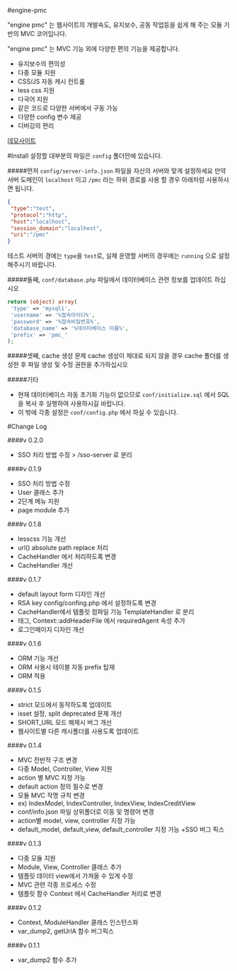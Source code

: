 #engine-pmc

"engine pmc" 는 웹사이트의 개발속도, 유지보수, 공동 작업등을 쉽게 해 주는 모듈 기반의 MVC 코어입니다.

"engine pmc" 는 MVC 기능 외에 다양한 편의 기능을 제공합니다.
+ 유지보수의 편의성
+ 다중 모듈 지원
+ CSS/JS 자동 캐시 컨트롤
+ less css 지원
+ 다국어 지원
+ 같은 코드로 다양한 서버에서 구동 가능
+ 다양한 config 변수 제공
+ 디버깅의 편리

[데모사이트](http://engine-pmc.parameter.kr)

#Install
설정할 대부분의 파일은 `config` 폴더안에 있습니다.

#####먼저 `config/server-info.json` 파일을 자신의 서버와 맞게 설정하세요
만약 서버 도메인이 `localhost` 이고 `/pmc` 라는 하위 경로를 사용 할 경우 아래처럼 사용하시면 됩니다.
```json
{
 "type":"test",
 "protocol":"http",
 "host":"localhost",
 "session_domain":"localhost",
 "uri":"/pmc"
}
```
테스트 서버의 경에는 `type`을 `test`로, 실제 운영할 서버의 경우에는 `running` 으로 설정 해주시기 바랍니다.

#####둘째, `conf/database.php` 파일에서 데이터베이스 관련 정보를 업데이트 하십시오
```php
return (object) array(
 'type' => 'mysqli',
 'username' => '%접속아이디%',
 'password' => '%접속비밀번호%',
 'database_name' => '%데이터베이스 이름%',
 'prefix' => 'pmc_'
);
```

#####셋째, cache 생성 문제
cache 생성이 제대로 되지 않을 경우 cache 폴더를 생성한 후 파일 생성 및 수정 권한을 추가하십시오

#####기타
+ 현재 데이터베이스 자동 초기화 기능이 없으므로 `conf/initialize.sql` 에서 SQL을 복사 후 실행하여 사용하시길 바랍니다.
+ 이 밖에 각종 설정은 `conf/config.php` 에서 하실 수 있습니다.


#Change Log

####v 0.2.0
+ SSO 처리 방법 수정 > /sso-server 로 분리

####v 0.1.9
+ SSO 처리 방법 수정
+ User 클래스 추가
+ 2단계 메뉴 지원
+ page module 추가


####v 0.1.8
+ lesscss 기능 개선
 + url() absolute path replace 처리
 + CacheHandler 에서 처리하도록 변경
+ CacheHandler 개선


####v 0.1.7
+ default layout form 디자인 개선
+ RSA key config/confing.php 에서 설정하도록 변경
+ CacheHandler에서 템플릿 컴파일 기능 TemplateHandler 로 분리
+ <import> 태그, Context::addHeaderFile 에서 requiredAgent 속성 추가
+ 로그인페이지 디자인 개선

####v 0.1.6
+ ORM 기능 개선
+ ORM 사용시 테이블 자동 prefix 탑재
+ ORM 적용

####v 0.1.5
+ strict 모드에서 동작하도록 업데이트
 + isset 설정, split deprecated 문제 개선
+ SHORT_URL 모드 해제시 버그 개선
+ 웹사이트별 다른 캐시폴더를 사용도록 업데이트

####v 0.1.4
+ MVC 전반적 구조 변경
 + 다중 Model, Controller, View 지원
 + action 별 MVC 지정 가능
 + default action 정의 필수로 변경
+ 모듈 MVC 작명 규칙 변경
 + ex) IndexModel, IndexController, IndexView, IndexCreditView
+ conf/info.json 파일 상위폴더로 이동 및 명령어 변경
 + action별 model, view, controller 지정 가능
 + default_model, default_view, default_controller 지정 가능
+SSO 버그 픽스

####v 0.1.3
+ 다중 모듈 지원
+ Module, View, Controller 클래스 추가
+ 템플릿 데이터 view에서 가져올 수 있게 수정
+ MVC 관련 각종 프로세스 수정
+ 템플릿 함수 Context 에서 CacheHandler 처리로 변경

####v 0.1.2
+ Context, ModuleHandler 클래스 인스턴스화
+ var_dump2, getUrlA 함수 버그픽스

####v 0.1.1
+ var_dump2 함수 추가
